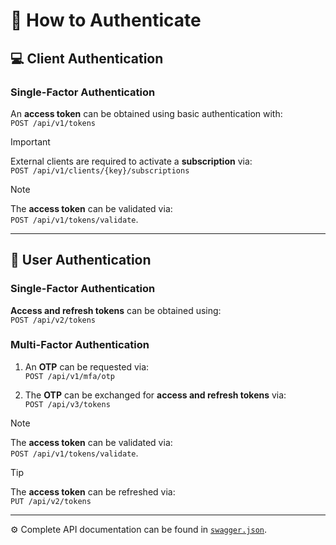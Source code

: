 # :closed_lock_with_key: How to Authenticate

## :computer: Client Authentication

### Single-Factor Authentication
An **access token** can be obtained using basic authentication with:\
`POST /api/v1/tokens`

> [!IMPORTANT]
> External clients are required to activate a **subscription** via:\
> `POST /api/v1/clients/{key}/subscriptions`

> [!NOTE]
> The **access token** can be validated via:\
> `POST /api/v1/tokens/validate`.

---

## :iphone: User Authentication

### Single-Factor Authentication

  **Access and refresh tokens** can be obtained using:\
  `POST /api/v2/tokens`

### Multi-Factor Authentication

  1. An **OTP** can be requested via:\
    `POST /api/v1/mfa/otp`
  
  2. The **OTP** can be exchanged for **access and refresh tokens** via:\
     `POST /api/v3/tokens`

> [!NOTE]
> The **access token** can be validated via:\
> `POST /api/v1/tokens/validate`.

> [!TIP]
> The **access token** can be refreshed via:\
> `PUT /api/v2/tokens`

---

:gear: Complete API documentation can be found in [`swagger.json`](./swagger.json).
